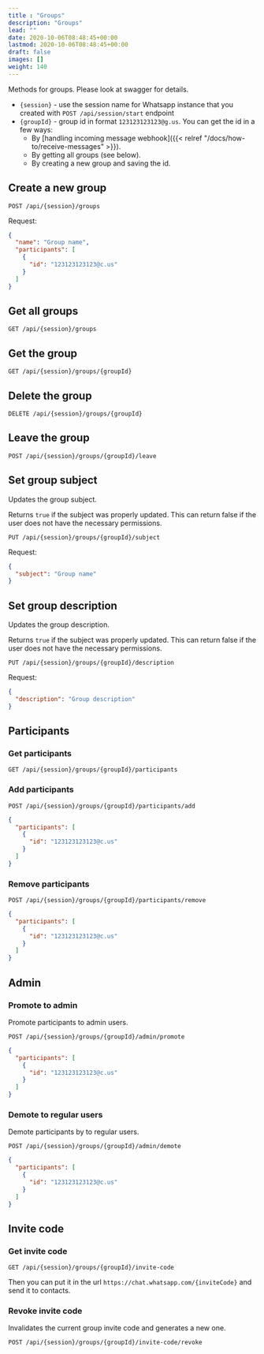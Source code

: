 ```yaml
---
title : "Groups"
description: "Groups"
lead: ""
date: 2020-10-06T08:48:45+00:00
lastmod: 2020-10-06T08:48:45+00:00
draft: false
images: []
weight: 140
---
```


Methods for groups. Please look at swagger for details.

- `{session}` - use the session name for Whatsapp instance that you created with `POST /api/session/start` endpoint
- `{groupId}` - group id in format `123123123123@g.us`. You can get the id in a few ways:
  - By [handling incoming message webhook]({{< relref "/docs/how-to/receive-messages" >}}).
  - By getting all groups (see below).
  - By creating a new group and saving the id.

## Create a new group

`POST /api/{session}/groups`

Request:

```json
{
  "name": "Group name",
  "participants": [
    {
      "id": "123123123123@c.us"
    }
  ]
}
```

## Get all groups

`GET /api/{session}/groups`

## Get the group

`GET /api/{session}/groups/{groupId}`

## Delete the group

`DELETE /api/{session}/groups/{groupId}`

## Leave the group

`POST /api/{session}/groups/{groupId}/leave`

## Set group subject

Updates the group subject.

Returns `true` if the subject was properly updated. This can return false if the user does not have the necessary
permissions.

`PUT /api/{session}/groups/{groupId}/subject`

Request:

```json
{
  "subject": "Group name"
}
```

## Set group description

Updates the group description.

Returns `true` if the subject was properly updated. This can return false if the user does not have the necessary
permissions.

`PUT /api/{session}/groups/{groupId}/description`

Request:

```json
{
  "description": "Group description"
}
```

## Participants

### Get participants

`GET /api/{session}/groups/{groupId}/participants`

### Add participants

`POST /api/{session}/groups/{groupId}/participants/add`

```json
{
  "participants": [
    {
      "id": "123123123123@c.us"
    }
  ]
}
```

### Remove participants

`POST /api/{session}/groups/{groupId}/participants/remove`

```json
{
  "participants": [
    {
      "id": "123123123123@c.us"
    }
  ]
}
```

## Admin

### Promote to admin

Promote participants to admin users.

`POST /api/{session}/groups/{groupId}/admin/promote`

```json
{
  "participants": [
    {
      "id": "123123123123@c.us"
    }
  ]
}
```

### Demote to regular users

Demote participants by to regular users.

`POST /api/{session}/groups/{groupId}/admin/demote`

```json
{
  "participants": [
    {
      "id": "123123123123@c.us"
    }
  ]
}
```

## Invite code

### Get invite code

`GET /api/{session}/groups/{groupId}/invite-code`

Then you can put it in the url `https://chat.whatsapp.com/{inviteCode}` and send it to contacts.

### Revoke invite code

Invalidates the current group invite code and generates a new one.

`POST /api/{session}/groups/{groupId}/invite-code/revoke`

